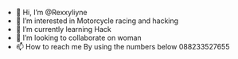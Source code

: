 - 👋 Hi, I’m @Rexxyliyne
- 👀 I’m interested in Motorcycle racing and hacking
- 🌱 I’m currently learning Hack 
- 💞️ I’m looking to collaborate on woman
- 📫 How to reach me  By using the numbers below 
088233527655
<!---
Rexxyliyne/Rexxyliyne is a ✨ special ✨ repository because its `README.md` (this file) appears on your GitHub profile.
You can click the Preview link to take a look at your changes.
--->
